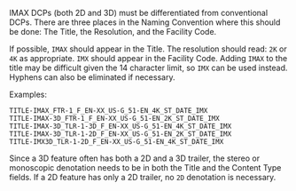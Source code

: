 IMAX DCPs (both 2D and 3D) must be differentiated from conventional DCPs. There are three places in the Naming Convention where this should be done: The Title, the Resolution, and the Facility Code.

If possible, `IMAX` should appear in the Title. The resolution should read: `2K` or `4K` as appropriate. `IMX` should appear in the Facility Code. Adding `IMAX` to the title may be difficult given the 14 character limit, so `IMX` can be used instead. Hyphens can also be eliminated if necessary.

Examples:

    TITLE-IMAX_FTR-1_F_EN-XX_US-G_51-EN_4K_ST_DATE_IMX
    TITLE-IMAX-3D_FTR-1_F_EN-XX_US-G_51-EN_2K_ST_DATE_IMX
    TITLE-IMAX-3D_TLR-1-3D_F_EN-XX_US-G_51-EN_4K_ST_DATE_IMX
    TITLE-IMAX-3D_TLR-1-2D_F_EN-XX_US-G_51-EN_2K_ST_DATE_IMX
    TITLE-IMX3D_TLR-1-2D_F_EN-XX_US-G_51-EN_4K_ST_DATE_IMX 

Since a 3D feature often has both a 2D and a 3D trailer, the stereo or monoscopic denotation needs to be in both the Title and the Content Type fields. If a 2D feature has only a 2D trailer, no `2D` denotation is necessary.